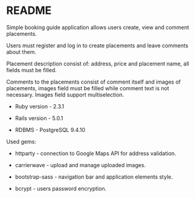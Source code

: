 # README

Simple booking guide application allows users create, view and comment placements.

Users must register and log in to create placements and leave comments about them.

Placement description consist of: address, price and placement name, all fields must be filled.

Comments to the placements consist of comment itself and images of placements, images field must be filled while comment text is not necessary.
Images field support multiselection.

* Ruby version - 2.3.1

* Rails version - 5.0.1

* RDBMS - PostgreSQL 9.4.10

Used gems:

* httparty - connection to Google Maps API for address validation.

* carrierwave - upload and manage uploaded images.

* bootstrap-sass - navigation bar and application elements style.

* bcrypt - users password encryption.